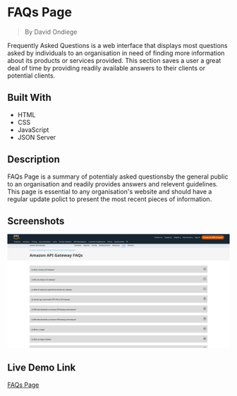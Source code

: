 
# FAQs Page

> By David Ondiege

Frequently Asked Questions is a web interface that displays most questions asked by individuals to an organisation in need of finding more information about its products or services provided. 
This section saves a user a great deal of time by providing readily available answers to their clients or potential clients.

## Built With

- HTML
- CSS
- JavaScript
- JSON Server

## Description

FAQs Page is a summary of potentialy asked questionsby the general public to an organisation and readily provides answers and relevent guidelines.
This page is essential to any organisation's website and should have a regular update polict to present the most recent pieces of information.

## Screenshots

![App Screenshot](./assets/img/Screenshot1.png)

## Live Demo Link

[FAQs Page](https://david-commit.github.io/FAQ-page/)